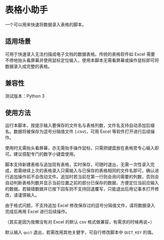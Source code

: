 # 表格小助手

一个可以用来快速将数据录入表格的脚本。

## 适用场景

可用于快速录入无法扫描成电子文档的数据表格。传统的表格软件如 Excel 需要不停地抬头看屏幕并使用鼠标定位输入，使用本脚本无需看屏幕或操作鼠标即可将数据录入成完整的表格。

## 兼容性

测试版本：Python 3

## 使用方法

运行本脚本，按提示输入要保存的文件名与表格列数，文件名支持自动添加后缀名。数据将被保存为逗号分隔值文件 (.csv)，可用 Excel 等软件打开进行后续操作。

使用时无需抬头看屏幕，亦无需抬手操作鼠标，只需把键盘放在表格旁专心输入即可。建议搭配专门的数字小键盘使用。

脚本支持新建表格与追加现有表格，实时保存，可随时退出，无需一次性录入完成，若需继续上次的表格录入只需输入与已保存的表格相同的文件名即可，确认进行追加操作前不会改动文件。追加时若当前在第一行则会询问需要的列数，否则会自动判断表格列数并显示当前位置之前的部分已保存的数据，方便定位当前应输入的数据。若输错数据并已按下回车则不支持回退覆写，只能退出后用记事本打开修改，请谨慎输入。

由于格式问题，不支持追加 Excel 修改保存过的逗号分隔值文件，请将数据录入完成后再用 Excel 进行后续操作。

（其实是因为我懒没有对 Excel 的默认 csv 格式做兼容，有需求的时候再说~）

默认输入 `quit` 退出，若需改用其他关健字，可自行修改脚本中 `QUIT_KEY` 的值。

